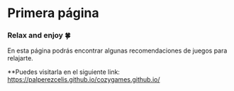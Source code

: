 # Primera página
### Relax and enjoy 🍀
En esta página podrás encontrar algunas recomendaciones de juegos para relajarte.

**Puedes visitarla en el siguiente link:
https://palperezcelis.github.io/cozygames.github.io/
